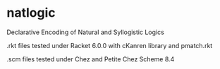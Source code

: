 natlogic
========

Declarative Encoding of Natural and Syllogistic Logics

.rkt files tested under Racket 6.0.0 with cKanren library and pmatch.rkt

.scm files tested under Chez and Petite Chez Scheme 8.4
